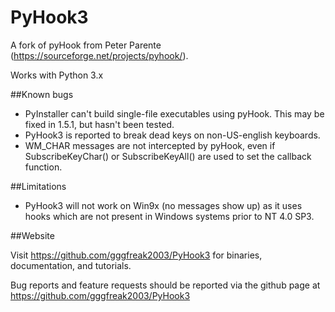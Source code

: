 # PyHook3
A fork of pyHook from Peter Parente (https://sourceforge.net/projects/pyhook/).

Works with Python 3.x


##Known bugs

- PyInstaller can't build single-file executables using pyHook. This may be
  fixed in 1.5.1, but hasn't been tested.
- PyHook3 is reported to break dead keys on non-US-english keyboards.
- WM_CHAR messages are not intercepted by pyHook, even if SubscribeKeyChar() or
  SubscribeKeyAll() are used to set the callback function.

##Limitations

- PyHook3 will not work on Win9x (no messages show up) as it uses hooks which
  are not present in Windows systems prior to NT 4.0 SP3.


##Website

Visit https://github.com/gggfreak2003/PyHook3 for binaries, documentation, and tutorials.

Bug reports and feature requests should be reported via the github page at
https://github.com/gggfreak2003/PyHook3

